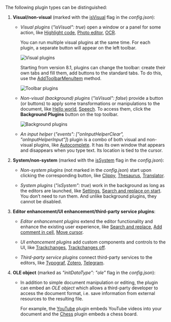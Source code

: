 The following plugin types can be distinguished:

1. **Visual/non-visual** (marked with the [isVisual](/plugin/config#isVisual) flag in the *config.json*):

   * *Visual plugins* (*"isVisual": true*) open a window or a panel for some action, like [Highlight code](/plugin/example/highlightcode), [Photo editor](/plugin/example/photoeditor), [OCR](/plugin/example/ocr).

     You can run multiple visual plugins at the same time. For each plugin, a separate button will appear on the left toolbar.

     ![Visual plugins](/assets/images/plugins/visual-plugins.png)

     Starting from version 8.1, plugins can change the toolbar: create their own tabs and fill them, add buttons to the standard tabs. To do this, use the [AddToolbarMenuItem](/plugin/executemethod/common/addtoolbarmenuitem) method.

     ![Toolbar plugins](/assets/images/plugins/toolbar-plugins.png)

   * *Non-visual (background) plugins* (*"isVisual": false*) provide a button (or buttons) to apply some transformations or manipulations to the document, like [Hello world](/plugin/example/helloworld), [Speech](/plugin/example/speech). To access them, click the **Background Plugins** button on the top toolbar.

     ![Background plugins](/assets/images/plugins/background-plugins.png)

   * *An input helper* (*"events": \["onInputHelperClear", "onInputHelperInput"]*) plugin is a combo of both visual and non-visual plugins, like [Autocomplete](/plugin/example/autocomplete). It has its own window that appears and disappears when you type text. Its location is tied to the cursor.

2. **System/non-system** (marked with the [isSystem](/plugin/config#isSystem) flag in the *config.json*):

   * *Non-system plugins* (not marked in the *config.json*) start upon clicking the corresponding button, like [Clippy](/plugin/example/clippy), [Thesaurus](/plugin/example/thesaurus), [Translator](/plugin/example/translator).

   * *System plugins* (*"isSystem": true*) work in the background as long as the editors are launched, like [Settings](/plugin/example/settings), [Search and replace on start](/plugin/example/searchandreplaceonstart). You don’t need to run them. And unlike background plugins, they cannot be disabled.

3. **Editor enhancement/UI enhancement/third-party service plugins**:

   * *Editor enhancement plugins* extend the editor functionality and enhance the existing user experience, like [Search and replace](/plugin/example/searchandreplace), [Add comment in cell](/plugin/example/addcommentincell), [Move cursor](/plugin/example/movecursor).

   * *UI enhancement plugins* add custom components and controls to the UI, like [Trackchanges](https://github.com/ONLYOFFICE/sdkjs-plugins/tree/master/trackchanges), [Trackchanges off](https://github.com/ONLYOFFICE/sdkjs-plugins/tree/master/trackchanges_off).

   * *Third-party service plugins* connect third-party services to the editors, like [Typograf](/plugin/example/typograf), [Zotero](/plugin/example/zotero), [Telegram](/plugin/example/telegram).

4. **OLE object** (marked as *"initDataType": "ole"* flag in the *config.json*):

   * In addition to simple document manipulation or editing, the plugin can embed an *OLE object* which allows a third-party developer to access the document format, i.e. save information from external resources to the resulting file.

     For example, the [YouTube](/plugin/example/youtube) plugin embeds YouTube videos into your document and the [Chess](/plugin/example/chess) plugin embeds a chess board.
